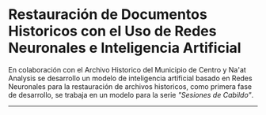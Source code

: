 # Restauración de Documentos Historicos con el Uso de Redes Neuronales e Inteligencia Artificial

En colaboración con el Archivo Historico del Municipio de Centro y Na'at Analysis se desarrollo un modelo de inteligencia artificial basado en Redes Neuronales para la restauración de archivos historicos, como primera fase de desarrollo, se trabaja en un modelo para la serie *"Sesiones de Cabildo"*.

-----
